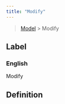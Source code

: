 ```yaml
---
title: "Modify"
---
```


> [Model](./../) > Modify

## Label

### English
Modify


## Definition



    
